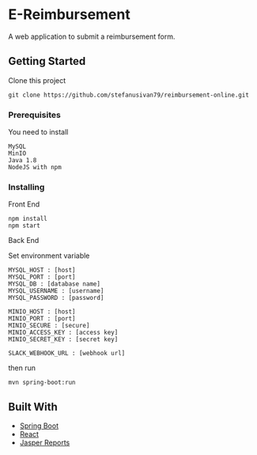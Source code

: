 # E-Reimbursement

A web application to submit a reimbursement form.

## Getting Started

Clone this project
```
git clone https://github.com/stefanusivan79/reimbursement-online.git
```


### Prerequisites

You need to install

```
MySQL
MinIO
Java 1.8
NodeJS with npm
```

### Installing


Front End

```
npm install
npm start
```

Back End

Set environment variable
```
MYSQL_HOST : [host]
MYSQL_PORT : [port]
MYSQL_DB : [database name]
MYSQL_USERNAME : [username]
MYSQL_PASSWORD : [password]

MINIO_HOST : [host]
MINIO_PORT : [port]
MINIO_SECURE : [secure]
MINIO_ACCESS_KEY : [access key]
MINIO_SECRET_KEY : [secret key]

SLACK_WEBHOOK_URL : [webhook url]
```

then run

```
mvn spring-boot:run
```


## Built With

* [Spring Boot](https://spring.io/projects/spring-boot)
* [React](https://reactjs.org/)
* [Jasper Reports](https://community.jaspersoft.com/project/jasperreports-library)
